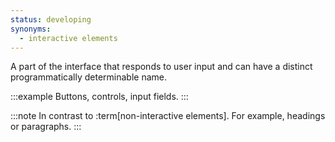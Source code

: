 ```yaml
---
status: developing
synonyms:
  - interactive elements
---
```


A part of the interface that responds to user input and can have a distinct programmatically determinable name.

:::example
Buttons, controls, input fields.
:::

:::note
In contrast to :term[non-interactive elements]. For example, headings or paragraphs.
:::